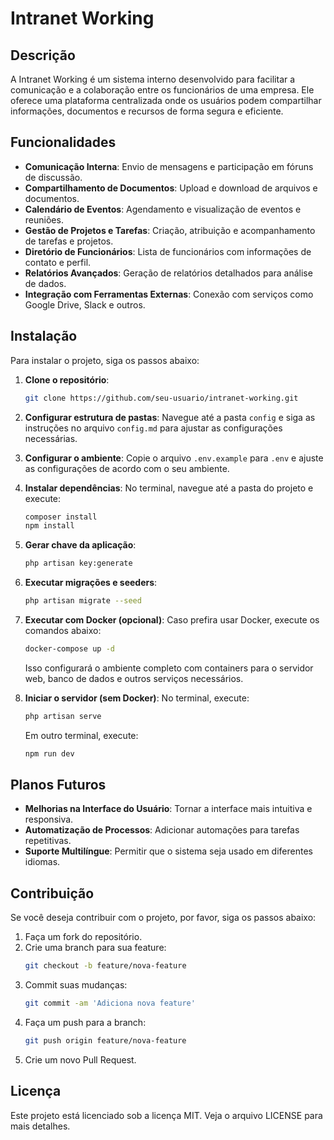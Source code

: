 # Intranet Working

## Descrição
A Intranet Working é um sistema interno desenvolvido para facilitar a comunicação e a colaboração entre os funcionários de uma empresa. Ele oferece uma plataforma centralizada onde os usuários podem compartilhar informações, documentos e recursos de forma segura e eficiente.

## Funcionalidades
- **Comunicação Interna**: Envio de mensagens e participação em fóruns de discussão.
- **Compartilhamento de Documentos**: Upload e download de arquivos e documentos.
- **Calendário de Eventos**: Agendamento e visualização de eventos e reuniões.
- **Gestão de Projetos e Tarefas**: Criação, atribuição e acompanhamento de tarefas e projetos.
- **Diretório de Funcionários**: Lista de funcionários com informações de contato e perfil.
- **Relatórios Avançados**: Geração de relatórios detalhados para análise de dados.
- **Integração com Ferramentas Externas**: Conexão com serviços como Google Drive, Slack e outros.

## Instalação
Para instalar o projeto, siga os passos abaixo:

1. **Clone o repositório**:
   ```sh
   git clone https://github.com/seu-usuario/intranet-working.git
   ```

2. **Configurar estrutura de pastas**:
   Navegue até a pasta `config` e siga as instruções no arquivo `config.md` para ajustar as configurações necessárias.

3. **Configurar o ambiente**:
   Copie o arquivo `.env.example` para `.env` e ajuste as configurações de acordo com o seu ambiente.

4. **Instalar dependências**:
   No terminal, navegue até a pasta do projeto e execute:
   ```sh
   composer install
   npm install
   ```

5. **Gerar chave da aplicação**:
   ```sh
   php artisan key:generate
   ```

6. **Executar migrações e seeders**:
   ```sh
   php artisan migrate --seed
   ```

7. **Executar com Docker (opcional)**:
   Caso prefira usar Docker, execute os comandos abaixo:
   ```sh
   docker-compose up -d
   ```
   Isso configurará o ambiente completo com containers para o servidor web, banco de dados e outros serviços necessários.

8. **Iniciar o servidor (sem Docker)**:
   No terminal, execute:
   ```sh
   php artisan serve
   ```
   Em outro terminal, execute:
   ```sh
   npm run dev
   ```

## Planos Futuros
- **Melhorias na Interface do Usuário**: Tornar a interface mais intuitiva e responsiva.
- **Automatização de Processos**: Adicionar automações para tarefas repetitivas.
- **Suporte Multilíngue**: Permitir que o sistema seja usado em diferentes idiomas.

## Contribuição
Se você deseja contribuir com o projeto, por favor, siga os passos abaixo:

1. Faça um fork do repositório.
2. Crie uma branch para sua feature:
   ```sh
   git checkout -b feature/nova-feature
   ```
3. Commit suas mudanças:
   ```sh
   git commit -am 'Adiciona nova feature'
   ```
4. Faça um push para a branch:
   ```sh
   git push origin feature/nova-feature
   ```
5. Crie um novo Pull Request.

## Licença
Este projeto está licenciado sob a licença MIT. Veja o arquivo LICENSE para mais detalhes.
